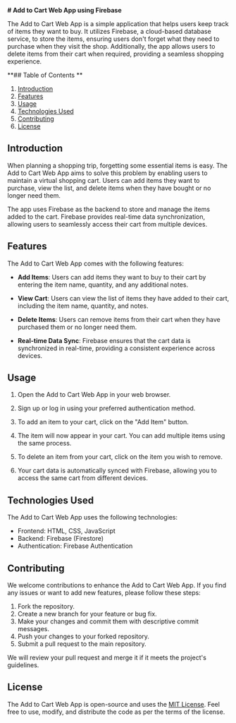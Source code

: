 **# Add to Cart Web App using Firebase**

The Add to Cart Web App is a simple application that helps users keep track of items they want to buy. It utilizes Firebase, a cloud-based database service, to store the items, ensuring users don't forget what they need to purchase when they visit the shop. Additionally, the app allows users to delete items from their cart when required, providing a seamless shopping experience.

**## Table of Contents
**
1. [Introduction](#introduction)
2. [Features](#features)
4. [Usage](#usage)
5. [Technologies Used](#technologies-used)
6. [Contributing](#contributing)
7. [License](#license)

## Introduction

When planning a shopping trip, forgetting some essential items is easy. The Add to Cart Web App aims to solve this problem by enabling users to maintain a virtual shopping cart. Users can add items they want to purchase, view the list, and delete items when they have bought or no longer need them.

The app uses Firebase as the backend to store and manage the items added to the cart. Firebase provides real-time data synchronization, allowing users to seamlessly access their cart from multiple devices.

## Features

The Add to Cart Web App comes with the following features:

- **Add Items**: Users can add items they want to buy to their cart by entering the item name, quantity, and any additional notes.

- **View Cart**: Users can view the list of items they have added to their cart, including the item name, quantity, and notes.

- **Delete Items**: Users can remove items from their cart when they have purchased them or no longer need them.

- **Real-time Data Sync**: Firebase ensures that the cart data is synchronized in real-time, providing a consistent experience across devices.


## Usage

1. Open the Add to Cart Web App in your web browser.

2. Sign up or log in using your preferred authentication method.

3. To add an item to your cart, click on the "Add Item" button. 

4. The item will now appear in your cart. You can add multiple items using the same process.

5. To delete an item from your cart, click on the item you wish to remove.

6. Your cart data is automatically synced with Firebase, allowing you to access the same cart from different devices.
   

## Technologies Used

The Add to Cart Web App uses the following technologies:

- Frontend: HTML, CSS, JavaScript
- Backend: Firebase (Firestore)
- Authentication: Firebase Authentication

## Contributing

We welcome contributions to enhance the Add to Cart Web App. If you find any issues or want to add new features, please follow these steps:

1. Fork the repository.
2. Create a new branch for your feature or bug fix.
3. Make your changes and commit them with descriptive commit messages.
4. Push your changes to your forked repository.
5. Submit a pull request to the main repository.

We will review your pull request and merge it if it meets the project's guidelines.

## License

The Add to Cart Web App is open-source and uses the [MIT License](LICENSE). Feel free to use, modify, and distribute the code as per the terms of the license.
